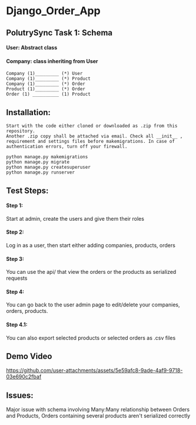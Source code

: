 # Django_Order_App

## PolutrySync Task 1: Schema

#### User: Abstract class

#### Company: class inheriting from User 

```
Company (1)_________ (*) User
Company (1)_________ (*) Product
Company (1)_________ (*) Order
Product (1)_________ (*) Order
Order (1) __________ (1) Product
``` 

## Installation: 
```
Start with the code either cloned or downloaded as .zip from this repository. 
Another .zip copy shall be attached via email. Check all __init__ , requirement and settings files before makemigrations. In case of authentication errors, turn off your firewall.
```

```
python manage.py makemigrations
python manage.py migrate
python manage.py createsuperuser
python manage.py runserver
```

## Test Steps:

#### Step 1: 
Start at admin, create the users and give them their roles

#### Step 2: 
Log in as a user, then start either adding companies, products, orders

#### Step 3: 
You can use the api/<endpoint> that view the orders or the products as serialized requests

#### Step 4: 
You can go back to the user admin page to edit/delete your companies, orders, products.

#### Step 4.1: 
You can also export selected products or selected orders as .csv files

## Demo Video



https://github.com/user-attachments/assets/5e59afc8-9ade-4af9-9718-03e690c2fbaf



## Issues:

Major issue with schema involving Many:Many relationship between Orders and Products, 
Orders containing several products aren't serialized correctly


